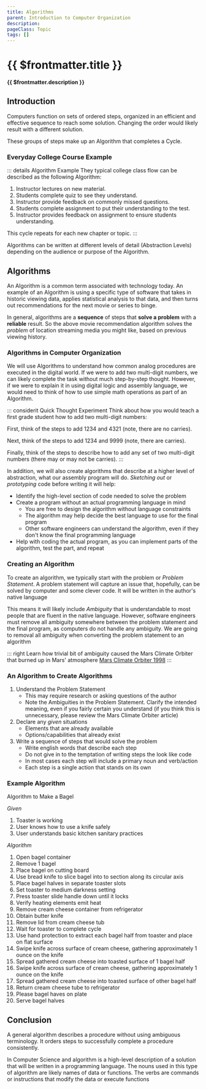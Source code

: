 ```yaml
---
title: Algorithms
parent: Introduction to Computer Organization
description: 
pageClass: Topic
tags: []
---
```


# {{ $frontmatter.title }}
**{{ $frontmatter.description }}**

<KeyConcepts :ConceptArray= "[
{
  Concept:'Natural Language',
  Details:'Spoken and written communication developed and evolved over time, and used by humans'
},
{
  Concept:'Ambiguity',
  Details:'Imprecise nature of a construct. For Natural Language, how individuals interpret the meaning or intent of a word or phrase'
},
{
  Concept:'Algorithm',
  Details:'In the context of Computer Science, describe the solution to a Problem in a form that minimizes the Ambiguity of Natural Language'
}
]" />

## Introduction

Computers function on sets of ordered steps, organized in an efficient and effective sequence to reach some solution. Changing the order would likely result with a different solution.

These groups of steps make up an Algorithm that completes a Cycle.

### Everyday College Course Example

::: details Algorithm Example
They typical college class flow can be described as the following Algorithm: 
1. Instructor lectures on new material.
2. Students complete quiz to see they understand.
3. Instructor provide feedback on commonly missed questions.
4. Students complete assignment to put their understanding to the test.
5. Instructor provides feedback on assignment to ensure students understanding.

This cycle repeats for each new chapter or topic.
:::

Algorithms can be written at different levels of detail (Abstraction Levels) depending on the audience or purpose of the Algorithm.


## Algorithms
An Algorithm is a common term associated with technology today. An example of an Algorithm is using a specific type of software that takes in historic viewing data, applies statistical analysis to that data, and then turns out recommendations for the next movie or series to binge.

In general, algorithms are a **sequence** of steps that **solve a problem** with a **reliable** result. So the above movie recommendation algorithm solves the *problem* of location streaming media you might like, based on previous viewing history.

### Algorithms in Computer Organization
We will use Algorithms to understand how common analog procedures are executed in the digital world. If we were to add two multi-digit numbers, we can likely complete the task without much step-by-step thought. However, if we were to explain it in using digital logic and assembly language, we would need to think of how to use simple math operations as part of an Algorithm.

::: considerit Quick Thought Experiment
Think about how you would teach a first grade student how to add two multi-digit numbers:

First, think of the steps to add 1234 and 4321 (note, there are no carries).

Next, think of the steps to add 1234 and 9999 (note, there are carries).

Finally, think of the steps to describe how to add any set of two multi-digit numbers (there may or may not be carries).
:::

In addition, we will also create algorithms that describe at a higher level of abstraction, what our assembly program will do. *Sketching out* or *prototyping* code before writing it will help:
* Identify the high-level section of code needed to solve the problem
* Create a program without an actual programming language in mind
    - You are free to design the algorithm without language constraints
    - The algorithm may help decide the best language to use for the final program
    - Other software engineers can understand the algorithm, even if they don't know the final programming language
* Help with coding the actual program, as you can implement parts of the algorithm, test the part, and repeat

### Creating an Algorithm
To create an algorithm, we typically start with the problem or *Problem Statement*. A problem statement will capture an issue that, hopefully, can be solved by computer and some clever code. It will be written in the author's native language

This means it will likely include *Ambiguity* that is understandable to most people that are fluent in the native language. However, software engineers must remove all ambiguity somewhere between the problem statement and the final program, as computers do not handle any ambiguity. We are going to removal all ambiguity when converting the problem statement to an algorithm

::: right
Learn how trivial bit of ambiguity caused the Mars Climate Orbiter that burned up in Mars' atmosphere
[Mars Climate Orbiter 1998](https://www.jpl.nasa.gov/missions/mars-climate-orbiter)
:::

### An Algorithm to Create Algorithms
1. Understand the Problem Statement
    - This may require research or asking questions of the author
    - Note the Ambiguities in the Problem Statement. Clarify the intended meaning, even if you fairly certain you understand (if you think this is unnecessary, please review the Mars Climate Orbiter article)
1. Declare any *given* situations
    - Elements that are already available
    - Options/capabilities that already exist
1. Write a sequence of steps that would solve the problem
    - Write english words that describe each step
    - Do not give in to the temptation of writing steps the look like code
    - In most cases each step will include a primary noun and verb/action
    - Each step is a single action that stands on its own

### Example Algorithm
Algorithm to Make a Bagel

*Given*
1. Toaster is working
1. User knows how to use a knife safely
1. User understands basic kitchen sanitary practices

*Algorithm*
1. Open bagel container
1. Remove 1 bagel
1. Place bagel on cutting board
1. Use bread knife to slice bagel into to section along its circular axis
1. Place bagel halves in separate toaster slots
1. Set toaster to medium darkness setting
1. Press toaster slide handle down until it locks
1. Verify heating elements emit heat
1. Remove cream cheese container from refrigerator
1. Obtain butter knife
1. Remove lid from cream cheese tub
1. Wait for toaster to complete cycle
1. Use hand protection to extract each bagel half from toaster and place on flat surface
1. Swipe knife across surface of cream cheese, gathering approximately 1 ounce on the knife
1. Spread gathered cream cheese into toasted surface of 1 bagel half
1. Swipe knife across surface of cream cheese, gathering approximately 1 ounce on the knife
1. Spread gathered cream cheese into toasted surface of other bagel half
1. Return cream cheese tube to refrigerator
1. Please bagel haves on plate
1. Serve bagel halves

## Conclusion

A general algorithm describes a procedure without using ambiguous terminology. It orders steps to successfully complete a procedure consistently.

In Computer Science and algorithm is a high-level description of a solution that will be written in a programming language. The nouns used in this type of algorithm are likely names of data or functions. The verbs are commands or instructions that modify the data or execute functions
